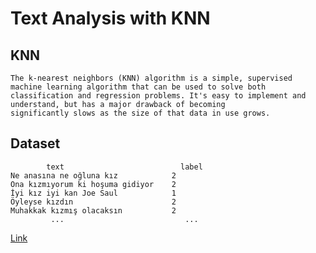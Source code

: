 
# Text Analysis with KNN
## KNN
```
The k-nearest neighbors (KNN) algorithm is a simple, supervised machine learning algorithm that can be used to solve both
classification and regression problems. It's easy to implement and understand, but has a major drawback of becoming 
significantly slows as the size of that data in use grows.

```
## Dataset
```
        text	                      label
Ne anasına ne oğluna kız	        2
Ona kızmıyorum ki hoşuma gidiyor	2
İyi kız iyi kan Joe Saul	        1
Öyleyse kızdın                  	2
Muhakkak kızmış olacaksın       	2
         ...                           ...
```

[Link](https://scikit-learn.org/stable/modules/generated/sklearn.neighbors.KNeighborsClassifier.html) 


